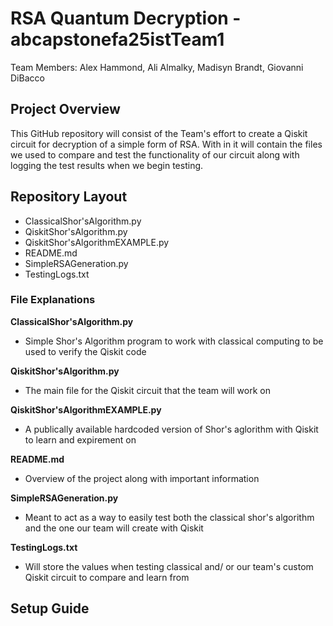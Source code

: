 # RSA Quantum Decryption - abcapstonefa25istTeam1
Team Members: Alex Hammond, Ali Almalky, Madisyn Brandt, Giovanni DiBacco

## Project Overview
  This GitHub repository will consist of the Team's effort to create a Qiskit circuit for decryption of a simple form of RSA. With in it will contain the files we used to compare and test the functionality of our circuit along with logging the test results when we begin testing.

## Repository Layout
- ClassicalShor'sAlgorithm.py
- QiskitShor'sAlgorithm.py
- QiskitShor'sAlgorithmEXAMPLE.py
- README.md
- SimpleRSAGeneration.py
- TestingLogs.txt

### File Explanations
**ClassicalShor'sAlgorithm.py**
- Simple Shor's Algorithm program to work with classical computing to be used to verify the Qiskit code

**QiskitShor'sAlgorithm.py**
- The main file for the Qiskit circuit that the team will work on

**QiskitShor'sAlgorithmEXAMPLE.py**
- A publically available hardcoded version of Shor's aglorithm with Qiskit to learn and expirement on

**README.md**
- Overview of the project along with important information

**SimpleRSAGeneration.py**
- Meant to act as a way to easily test both the classical shor's algorithm and the one our team will create with Qiskit

**TestingLogs.txt**
- Will store the values when testing classical and/ or our team's custom Qiskit circuit to compare and learn from

## Setup Guide

